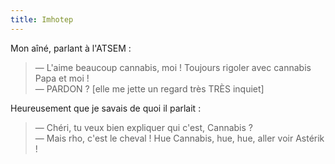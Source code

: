 ```yaml
---
title: Imhotep
---
```


Mon aîné, parlant à l'ATSEM :

> — L'aime beaucoup cannabis, moi ! Toujours rigoler avec cannabis Papa et moi
> !  
> — PARDON ? [elle me jette un regard très TRÈS inquiet]

Heureusement que je savais de quoi il parlait :

> — Chéri, tu veux bien expliquer qui c'est, Cannabis ?  
> — Mais rho, c'est le cheval ! Hue Cannabis, hue, hue, aller voir Astérik !

